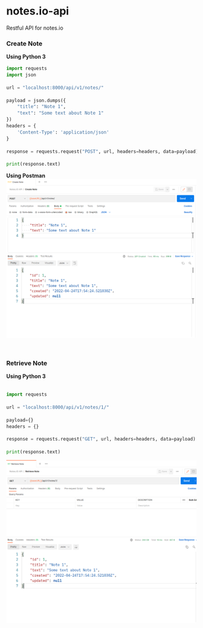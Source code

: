 # notes.io-api
Restful API for notes.io

### Create Note
**Using Python 3**
```python
import requests
import json

url = "localhost:8000/api/v1/notes/"

payload = json.dumps({
    "title": "Note 1",
    "text": "Some text about Note 1"
})
headers = {
    'Content-Type': 'application/json'
}

response = requests.request("POST", url, headers=headers, data=payload)

print(response.text)

```

**Using Postman**
![screenshot](screenshots/create_note.png)

&nbsp;

### Retrieve Note
**Using Python 3**
```python

import requests

url = "localhost:8000/api/v1/notes/1/"

payload={}
headers = {}

response = requests.request("GET", url, headers=headers, data=payload)

print(response.text)

```
![screenshot](screenshots/retrieve_note.png)
